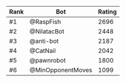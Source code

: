 Rank|Bot|Rating
---|---|---
#1|@RaspFish|2696
#2|@NilatacBot|2448
#3|@anti-bot|2187
#4|@CatNail|2042
#5|@pawnrobot|1800
#6|@MinOpponentMoves|1099
